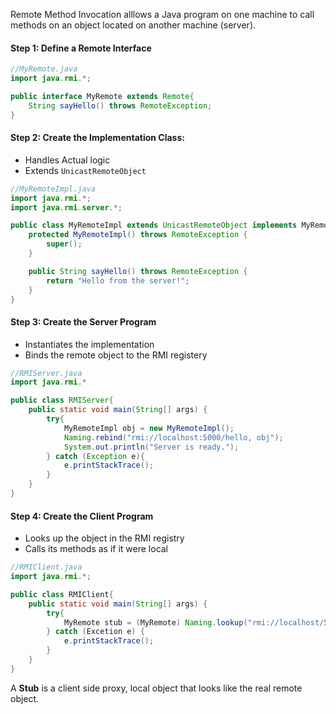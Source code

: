Remote Method Invocation alllows a Java program on one machine to call methods on an object located on another machine (server).

#### Step 1: Define a Remote Interface
```java 
//MyRemote.java
import java.rmi.*;

public interface MyRemote extends Remote{
	String sayHello() throws RemoteException;
}
```

#### Step 2: Create the Implementation Class:
- Handles Actual logic
- Extends `UnicastRemoteObject`
``` java 
//MyRemoteImpl.java
import java.rmi.*;
import java.rmi.server.*;

public class MyRemoteImpl extends UnicastRemoteObject implements MyRemote {
	protected MyRemoteImpl() throws RemoteException {
		super();
	}

	public String sayHello() throws RemoteException {
		return "Hello from the server!";
	}
}
```

#### Step 3: Create the Server Program
- Instantiates the implementation
- Binds the remote object to the RMI registery
``` java
//RMIServer.java
import java.rmi.*

public class RMIServer{
	public static void main(String[] args) {
		try{
			MyRemoteImpl obj = new MyRemoteImpl();
			Naming.rebind("rmi://localhost:5000/hello, obj");
			System.out.println("Server is ready.");
		} catch (Exception e){
			e.printStackTrace();
		}
	}
}
```

#### Step 4: Create the Client Program
- Looks up the object in the RMI registry
- Calls its methods as if it were local
```java
//RMIClient.java
import java.rmi.*;

public class RMIClient{
	public static void main(String[] args) {
		try{
			MyRemote stub = (MyRemote) Naming.lookup("rmi://localhost/5000/hello"); //Being Typecasted
		} catch (Excetion e) {
			e.printStackTrace();	
		}
	}
}
```

A **Stub** is a client side proxy, local object that looks like the real remote object.
